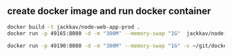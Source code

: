 ## create docker image and run docker container
```bash
docker build -t jackkav/node-web-app-prod .
docker run -p 49165:8080 -d -m "300M" --memory-swap "1G"  jackkav/node-web-app-prod
```


```bash
docker run -p 49190:8080 -d -m "300M" --memory-swap "1G" -v ~/git/docker-workshop/jenkins/workspace/node-to-docker/build:/usr/app/build -v ~/git/docker-workshop/jenkins/workspace/node-to-docker/node_modules:/usr/app/node_modules --name jenkins-node-ci  jackkav/node-ci
```
